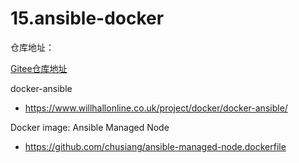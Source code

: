 # 15.ansible-docker


仓库地址：

[Gitee仓库地址](https://gitee.com/k8s-devops/ansible-docker.git)


docker-ansible
- https://www.willhallonline.co.uk/project/docker/docker-ansible/


Docker image: Ansible Managed Node
- https://github.com/chusiang/ansible-managed-node.dockerfile
